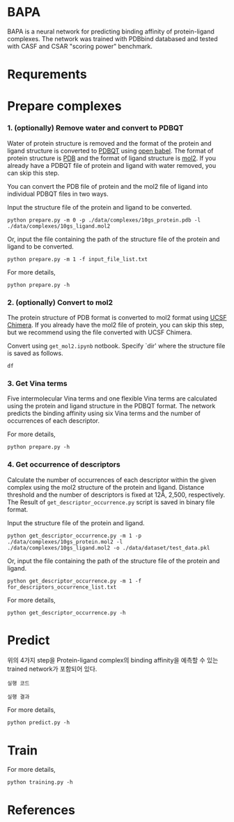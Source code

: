 # BAPA
BAPA is a neural network for predicting binding affinity of protein-ligand complexes. The network was trained with PDBbind databased and tested with CASF and CSAR "scoring power" benchmark.

# Requrements

# Prepare complexes

### 1. (optionally) Remove water and convert to PDBQT
Water of protein structure is removed and the format of the protein and ligand structure is converted to [PDBQT](http://autodock.scripps.edu/faqs-help/faq/what-is-the-format-of-a-pdbqt-file) using [open babel](http://openbabel.org/wiki/Main_Page). The format of protein structure is [PDB](https://en.wikipedia.org/wiki/Protein_Data_Bank_(file_format)) and the format of ligand structure is [mol2](http://chemyang.ccnu.edu.cn/ccb/server/AIMMS/mol2.pdf). If you already have a PDBQT file of protein and ligand with water removed, you can skip this step.  

You can convert the PDB file of protein and the mol2 file of ligand into individual PDBQT files in two ways.

Input the structure file of the protein and ligand to be converted. 
```
python prepare.py -m 0 -p ./data/complexes/10gs_protein.pdb -l ./data/complexes/10gs_ligand.mol2 
```
Or, input the file containing the path of the structure file of the protein and ligand to be converted.  
```
python prepare.py -m 1 -f input_file_list.txt
```
For more details,
```
python prepare.py -h
```

### 2. (optionally) Convert to mol2  
The protein structure of PDB format is converted to mol2 format using [UCSF Chimera](https://en.wikipedia.org/wiki/UCSF_Chimera). If you already have the mol2 file of protein, you can skip this step, but we recommend using the file converted with UCSF Chimera.

Convert using `get_mol2.ipynb` notbook. Specify `dir' where the structure file is saved as follows.
```
df
```

### 3. Get Vina terms
Five intermolecular Vina terms and one flexible Vina terms are calculated using the protein and ligand structure in the PDBQT format. The network predicts the binding affinity using six Vina terms and the number of occurrences of each descriptor.

For more details,
```
python prepare.py -h
```

### 4. Get occurrence of descriptors
Calculate the number of occurrences of each descriptor within the given complex using the mol2 structure of the protein and ligand. Distance threshold and the number of descriptors is fixed at 12Å, 2,500, respectively. The Result of `get_descriptor_occurrence.py` script is saved in binary file format. 

Input the structure file of the protein and ligand.
```
python get_descriptor_occurrence.py -m 1 -p ./data/complexes/10gs_protein.mol2 -l ./data/complexes/10gs_ligand.mol2 -o ./data/dataset/test_data.pkl
```
Or, input the file containing the path of the structure file of the protein and ligand.
```
python get_descriptor_occurrence.py -m 1 -f for_descriptors_occurrence_list.txt
```
For more details,
```
python get_descriptor_occurrence.py -h
```

# Predict
위의 4가지 step을 Protein-ligand complex의 binding affinity을 예측할 수 있는 trained network가 포함되어 있다. 
```
실행 코드
```

```
실행 결과
```


For more details,
```
python predict.py -h
```

# Train

For more details,
```
python training.py -h
```

# References
